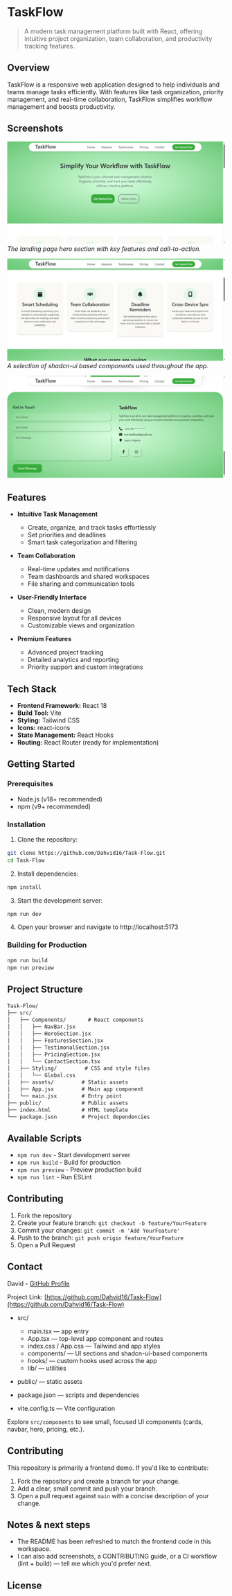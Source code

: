 # TaskFlow

> A modern task management platform built with React, offering intuitive project organization, team collaboration, and productivity tracking features.

## Overview

TaskFlow is a responsive web application designed to help individuals and teams manage tasks efficiently. With features like task organization, priority management, and real-time collaboration, TaskFlow simplifies workflow management and boosts productivity.

## Screenshots

![TaskFlow Hero Section](screenshots/hero.png)
*The landing page hero section with key features and call-to-action.*

![Component Examples](screenshots/components.png)
*A selection of shadcn-ui based components used throughout the app.*

![Contact Section](screenshots/contact.png)

## Features

- **Intuitive Task Management**
  - Create, organize, and track tasks effortlessly
  - Set priorities and deadlines
  - Smart task categorization and filtering

- **Team Collaboration**
  - Real-time updates and notifications
  - Team dashboards and shared workspaces
  - File sharing and communication tools

- **User-Friendly Interface**
  - Clean, modern design
  - Responsive layout for all devices
  - Customizable views and organization

- **Premium Features**
  - Advanced project tracking
  - Detailed analytics and reporting
  - Priority support and custom integrations

## Tech Stack

- **Frontend Framework:** React 18
- **Build Tool:** Vite
- **Styling:** Tailwind CSS
- **Icons:** react-icons
- **State Management:** React Hooks
- **Routing:** React Router (ready for implementation)

## Getting Started

### Prerequisites

- Node.js (v18+ recommended)
- npm (v9+ recommended)

### Installation

1. Clone the repository:
```bash
git clone https://github.com/Dahvid16/Task-Flow.git
cd Task-Flow
```

2. Install dependencies:
```bash
npm install
```

3. Start the development server:
```bash
npm run dev
```

4. Open your browser and navigate to http://localhost:5173

### Building for Production

```bash
npm run build
npm run preview
```

## Project Structure

```
Task-Flow/
├── src/
│   ├── Components/       # React components
│   │   ├── NavBar.jsx
│   │   ├── HeroSection.jsx
│   │   ├── FeaturesSection.jsx
│   │   ├── TestimonalSection.jsx
│   │   ├── PricingSection.jsx
│   │   └── ContactSection.tsx
│   ├── Styling/         # CSS and style files
│   │   └── Global.css
│   ├── assets/         # Static assets
│   ├── App.jsx         # Main app component
│   └── main.jsx        # Entry point
├── public/             # Public assets
├── index.html          # HTML template
└── package.json        # Project dependencies
```

## Available Scripts

- `npm run dev` - Start development server
- `npm run build` - Build for production
- `npm run preview` - Preview production build
- `npm run lint` - Run ESLint

## Contributing

1. Fork the repository
2. Create your feature branch: `git checkout -b feature/YourFeature`
3. Commit your changes: `git commit -m 'Add YourFeature'`
4. Push to the branch: `git push origin feature/YourFeature`
5. Open a Pull Request

## Contact

David - [GitHub Profile](https://github.com/Dahvid16)

Project Link: [https://github.com/Dahvid16/Task-Flow](https://github.com/Dahvid16/Task-Flow)

- src/
	- main.tsx — app entry
	- App.tsx — top-level app component and routes
	- index.css / App.css — Tailwind and app styles
	- components/ — UI sections and shadcn-ui-based components
	- hooks/ — custom hooks used across the app
	- lib/ — utilities

- public/ — static assets
- package.json — scripts and dependencies
- vite.config.ts — Vite configuration

Explore `src/components` to see small, focused UI components (cards, navbar, hero, pricing, etc.).

## Contributing

This repository is primarily a frontend demo. If you'd like to contribute:

1. Fork the repository and create a branch for your change.
2. Add a clear, small commit and push your branch.
3. Open a pull request against `main` with a concise description of your change.

## Notes & next steps

- The README has been refreshed to match the frontend code in this workspace.
- I can also add screenshots, a CONTRIBUTING guide, or a CI workflow (lint + build) — tell me which you'd prefer next.

## License